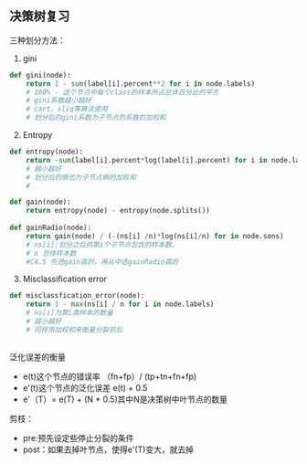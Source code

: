 决策树复习
---
三种划分方法：

1. gini
```python
def gini(node):
    return 1 - sum(label[i].percent**2 for i in node.labels)
    # 100% - 这个节点中每个class的样本所占总体百分比的平方
    # gini系数越小越好
    # cart，sliq等算法使用
    # 划分后的gini系数为子节点的系数的加权和
 ```
 
2. Entropy

```python
def entropy(node):
    return -sum(label[i].percent*log(label[i].percent) for i in node.labels)
    # 越小越好
    # 划分后的熵也为子节点熵的加权和
    #  

def gain(node):
    return entropy(node) - entropy(node.splits())
 
def gainRadio(node):
    return gain(node) / (-(ns[i] /n)*log(ns[i]/n) for in node.sons)
    # ns[i]:划分之后的第i个子节点包含的样本数。
    # n 总体样本数 
    #C4.5 先选gain高的，再从中选gainRadio高的
 ```
 
 3. Misclassification error

```python
def misclassfication_error(node):
    return 1 - max(ns[i] / n for i in node.labels)
    # ns[i]为第i类样本的数量
    # 越小越好
    # 同样用加权和来衡量分裂前后
    
```


泛化误差的衡量

* e(t)这个节点的错误率 （fn+fp）/ (tp+tn+fn+fp)
* e'(t)这个节点的泛化误差 e(t) + 0.5
* e'（T）= e(T) + (N * 0.5)其中N是决策树中叶节点的数量


剪枝：
* pre:预先设定些停止分裂的条件
* post：如果去掉叶节点，使得e'(T)变大，就去掉


























